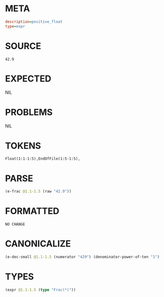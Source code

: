 # META
~~~ini
description=positive_float
type=expr
~~~
# SOURCE
~~~roc
42.9
~~~
# EXPECTED
NIL
# PROBLEMS
NIL
# TOKENS
~~~zig
Float(1:1-1:5),EndOfFile(1:5-1:5),
~~~
# PARSE
~~~clojure
(e-frac @1.1-1.5 (raw "42.9"))
~~~
# FORMATTED
~~~roc
NO CHANGE
~~~
# CANONICALIZE
~~~clojure
(e-dec-small @1.1-1.5 (numerator "429") (denominator-power-of-ten "1") (value "42.9"))
~~~
# TYPES
~~~clojure
(expr @1.1-1.5 (type "Frac(*)"))
~~~
